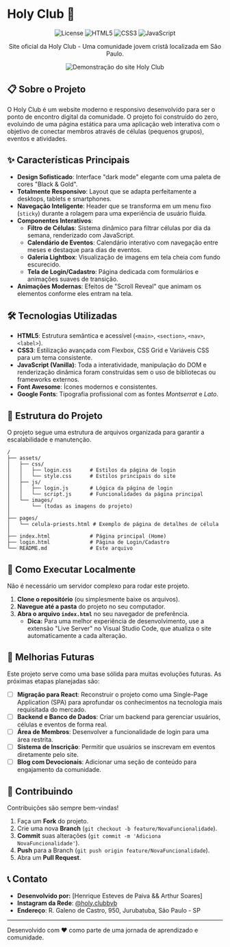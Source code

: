 # Holy Club 🙏

<p align="center">
  <img alt="License" src="https://img.shields.io/badge/license-MIT-blue.svg">
  <img alt="HTML5" src="https://img.shields.io/badge/HTML5-E34F26?style=for-the-badge&logo=html5&logoColor=white">
  <img alt="CSS3" src="https://img.shields.io/badge/CSS3-1572B6?style=for-the-badge&logo=css3&logoColor=white">
  <img alt="JavaScript" src="https://img.shields.io/badge/JavaScript-F7DF1E?style=for-the-badge&logo=javascript&logoColor=black">
</p>

<p align="center">
  Site oficial da Holy Club - Uma comunidade jovem cristã localizada em São Paulo.
</p>

<p align="center">
  <img src="https://user-images.githubusercontent.com/12556251/225845533-346a032e-74e2-4927-875f-2ac6917631a0.png" alt="Demonstração do site Holy Club">
</p>

## 📋 Sobre o Projeto

O Holy Club é um website moderno e responsivo desenvolvido para ser o ponto de encontro digital da comunidade. O projeto foi construído do zero, evoluindo de uma página estática para uma aplicação web interativa com o objetivo de conectar membros através de células (pequenos grupos), eventos e atividades.

## ✨ Características Principais

- **Design Sofisticado**: Interface "dark mode" elegante com uma paleta de cores "Black & Gold".
- **Totalmente Responsivo**: Layout que se adapta perfeitamente a desktops, tablets e smartphones.
- **Navegação Inteligente**: Header que se transforma em um menu fixo (`sticky`) durante a rolagem para uma experiência de usuário fluida.
- **Componentes Interativos**:
  - **Filtro de Células**: Sistema dinâmico para filtrar células por dia da semana, renderizado com JavaScript.
  - **Calendário de Eventos**: Calendário interativo com navegação entre meses e destaque para dias de eventos.
  - **Galeria Lightbox**: Visualização de imagens em tela cheia com fundo escurecido.
  - **Tela de Login/Cadastro**: Página dedicada com formulários e animações suaves de transição.
- **Animações Modernas**: Efeitos de "Scroll Reveal" que animam os elementos conforme eles entram na tela.

## 🛠️ Tecnologias Utilizadas

- **HTML5**: Estrutura semântica e acessível (`<main>`, `<section>`, `<nav>`, `<label>`).
- **CSS3**: Estilização avançada com Flexbox, CSS Grid e Variáveis CSS para um tema consistente.
- **JavaScript (Vanilla)**: Toda a interatividade, manipulação do DOM e renderização dinâmica foram construídas sem o uso de bibliotecas ou frameworks externos.
- **Font Awesome**: Ícones modernos e consistentes.
- **Google Fonts**: Tipografia profissional com as fontes _Montserrat_ e _Lato_.

## 📁 Estrutura do Projeto

O projeto segue uma estrutura de arquivos organizada para garantir a escalabilidade e manutenção.

```
/
├── assets/
│   ├── css/
│   │   ├── login.css      # Estilos da página de login
│   │   └── style.css      # Estilos principais do site
│   ├── js/
│   │   ├── login.js       # Lógica da página de login
│   │   └── script.js      # Funcionalidades da página principal
│   └── images/
│       └── (todas as imagens do projeto)
│
├── pages/
│   └── celula-priests.html # Exemplo de página de detalhes de célula
│
├── index.html             # Página principal (Home)
├── login.html             # Página de Login/Cadastro
└── README.md              # Este arquivo
```

## 🚀 Como Executar Localmente

Não é necessário um servidor complexo para rodar este projeto.

1.  **Clone o repositório** (ou simplesmente baixe os arquivos).
2.  **Navegue até a pasta** do projeto no seu computador.
3.  **Abra o arquivo `index.html`** no seu navegador de preferência.
    - **Dica:** Para uma melhor experiência de desenvolvimento, use a extensão "Live Server" no Visual Studio Code, que atualiza o site automaticamente a cada alteração.

## 🎯 Melhorias Futuras

Este projeto serve como uma base sólida para muitas evoluções futuras. As próximas etapas planejadas são:

- [ ] **Migração para React**: Reconstruir o projeto como uma Single-Page Application (SPA) para aprofundar os conhecimentos na tecnologia mais requisitada do mercado.
- [ ] **Backend e Banco de Dados**: Criar um backend para gerenciar usuários, células e eventos de forma real.
- [ ] **Área de Membros**: Desenvolver a funcionalidade de login para uma área restrita.
- [ ] **Sistema de Inscrição**: Permitir que usuários se inscrevam em eventos diretamente pelo site.
- [ ] **Blog com Devocionais**: Adicionar uma seção de conteúdo para engajamento da comunidade.

## 🤝 Contribuindo

Contribuições são sempre bem-vindas!

1.  Faça um **Fork** do projeto.
2.  Crie uma nova **Branch** (`git checkout -b feature/NovaFuncionalidade`).
3.  **Commit** suas alterações (`git commit -m 'Adiciona NovaFuncionalidade'`).
4.  **Push** para a Branch (`git push origin feature/NovaFuncionalidade`).
5.  Abra um **Pull Request**.

## 📞 Contato

- **Desenvolvido por:** [Henrique Esteves de Paiva && Arthur Soares]
- **Instagram da Rede**: [@holy.clubbvb](https://www.instagram.com/holy.clubbvb/)
- **Endereço**: R. Galeno de Castro, 950, Jurubatuba, São Paulo - SP

---

Desenvolvido com ❤️ como parte de uma jornada de aprendizado e comunidade.

